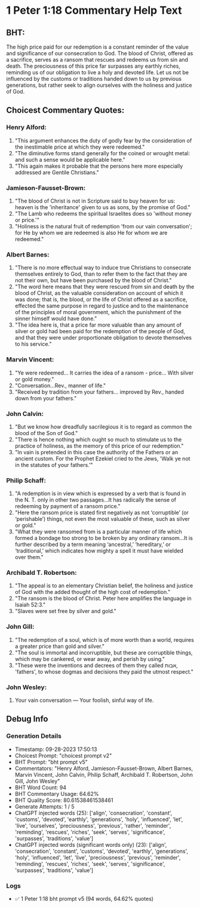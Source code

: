 # 1 Peter 1:18 Commentary Help Text

## BHT:
The high price paid for our redemption is a constant reminder of the value and significance of our consecration to God. The blood of Christ, offered as a sacrifice, serves as a ransom that rescues and redeems us from sin and death. The preciousness of this price far surpasses any earthly riches, reminding us of our obligation to live a holy and devoted life. Let us not be influenced by the customs or traditions handed down to us by previous generations, but rather seek to align ourselves with the holiness and justice of God.

## Choicest Commentary Quotes:
### Henry Alford:
1. "This argument enhances the duty of godly fear by the consideration of the inestimable price at which they were redeemed." 
2. "The diminutive forms stand generally for the coined or wrought metal: and such a sense would be applicable here." 
3. "This again makes it probable that the persons here more especially addressed are Gentile Christians."

### Jamieson-Fausset-Brown:
1. "The blood of Christ is not in Scripture said to buy heaven for us: heaven is the 'inheritance' given to us as sons, by the promise of God."
2. "The Lamb who redeems the spiritual Israelites does so 'without money or price.'"
3. "Holiness is the natural fruit of redemption 'from our vain conversation'; for He by whom we are redeemed is also He for whom we are redeemed."

### Albert Barnes:
1. "There is no more effectual way to induce true Christians to consecrate themselves entirely to God, than to refer them to the fact that they are not their own, but have been purchased by the blood of Christ."
2. "The word here means that they were rescued from sin and death by the blood of Christ, as the valuable consideration on account of which it was done; that is, the blood, or the life of Christ offered as a sacrifice, effected the same purpose in regard to justice and to the maintenance of the principles of moral government, which the punishment of the sinner himself would have done."
3. "The idea here is, that a price far more valuable than any amount of silver or gold had been paid for the redemption of the people of God, and that they were under proportionate obligation to devote themselves to his service."

### Marvin Vincent:
1. "Ye were redeemed... It carries the idea of a ransom - price... With silver or gold money."
2. "Conversation...Rev., manner of life."
3. "Received by tradition from your fathers... improved by Rev., handed down from your fathers."

### John Calvin:
1. "But we know how dreadfully sacrilegious it is to regard as common the blood of the Son of God."
2. "There is hence nothing which ought so much to stimulate us to the practice of holiness, as the memory of this price of our redemption."
3. "In vain is pretended in this case the authority of the Fathers or an ancient custom. For the Prophet Ezekiel cried to the Jews, 'Walk ye not in the statutes of your fathers.'"

### Philip Schaff:
1. "A redemption is in view which is expressed by a verb that is found in the N. T. only in other two passages...It has radically the sense of redeeming by payment of a ransom price."
2. "Here the ransom price is stated first negatively as not ‘corruptible’ (or ‘perishable’) things, not even the most valuable of these, such as silver or gold."
3. "What they were ransomed from is a particular manner of life which formed a bondage too strong to be broken by any ordinary ransom...It is further described by a term meaning ‘ancestral,’ ‘hereditary,’ or ‘traditional,’ which indicates how mighty a spell it must have wielded over them."

### Archibald T. Robertson:
1. "The appeal is to an elementary Christian belief, the holiness and justice of God with the added thought of the high cost of redemption." 
2. "The ransom is the blood of Christ. Peter here amplifies the language in Isaiah 52:3." 
3. "Slaves were set free by silver and gold."

### John Gill:
1. "The redemption of a soul, which is of more worth than a world, requires a greater price than gold and silver."
2. "The soul is immortal and incorruptible, but these are corruptible things, which may be cankered, or wear away, and perish by using."
3. "These were the inventions and decrees of them they called אבות, 'fathers', to whose dogmas and decisions they paid the utmost respect."

### John Wesley:
1. Your vain conversation — Your foolish, sinful way of life.


## Debug Info
### Generation Details
- Timestamp: 09-28-2023 17:50:13
- Choicest Prompt: "choicest prompt v2"
- BHT Prompt: "bht prompt v5"
- Commentators: "Henry Alford, Jamieson-Fausset-Brown, Albert Barnes, Marvin Vincent, John Calvin, Philip Schaff, Archibald T. Robertson, John Gill, John Wesley"
- BHT Word Count: 94
- BHT Commentary Usage: 64.62%
- BHT Quality Score: 80.61538461538461
- Generate Attempts: 1 / 5
- ChatGPT injected words (25):
	['align', 'consecration', 'constant', 'customs', 'devoted', 'earthly', 'generations', 'holy', 'influenced', 'let', 'live', 'ourselves', 'preciousness', 'previous', 'rather', 'reminder', 'reminding', 'rescues', 'riches', 'seek', 'serves', 'significance', 'surpasses', 'traditions', 'value']
- ChatGPT injected words (significant words only) (23):
	['align', 'consecration', 'constant', 'customs', 'devoted', 'earthly', 'generations', 'holy', 'influenced', 'let', 'live', 'preciousness', 'previous', 'reminder', 'reminding', 'rescues', 'riches', 'seek', 'serves', 'significance', 'surpasses', 'traditions', 'value']

### Logs
- ✅ 1 Peter 1:18 bht prompt v5 (94 words, 64.62% quotes)